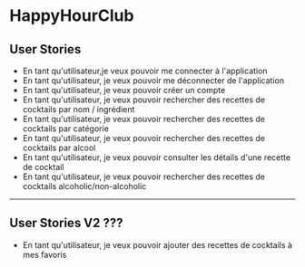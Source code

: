 # HappyHourClub

## User Stories

- En tant qu'utilisateur,je veux pouvoir me connecter à l'application
- En tant qu'utilisateur, je veux pouvoir me déconnecter de l'application
- En tant qu'utilisateur, je veux pouvoir créer un compte
- En tant qu'utilisateur, je veux pouvoir rechercher des recettes de cocktails par nom / ingrédient
- En tant qu'utilisateur, je veux pouvoir rechercher des recettes de cocktails par catégorie
- En tant qu'utilisateur, je veux pouvoir rechercher des recettes de cocktails par alcool
- En tant qu'utilisateur, je veux pouvoir consulter les détails d'une recette de cocktail
- En tant qu'utilisateur, je veux pouvoir rechercher des recettes de cocktails alcoholic/non-alcoholic

----------------



## User Stories V2 ???
- En tant qu'utilisateur, je veux pouvoir ajouter des recettes de cocktails à mes favoris